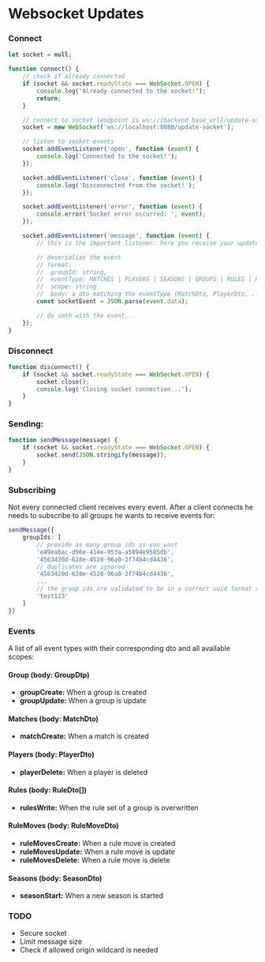 # Websocket Updates

### Connect

```typescript
let socket = null;

function connect() {
    // check if already connected
    if (socket && socket.readyState === WebSocket.OPEN) {
        console.log("Already connected to the socket!");
        return;
    }

    // connect to socket (endpoint is ws://{backend_base_url}/update-socket)
    socket = new WebSocket('ws://localhost:8080/update-socket');

    // listen to socket events
    socket.addEventListener('open', function (event) {
        console.log('Connected to the socket!');
    });

    socket.addEventListener('close', function (event) {
        console.log('Disconnected from the socket!');
    });

    socket.addEventListener('error', function (event) {
        console.error('Socket error occurred: ', event);
    });

    socket.addEventListener('message', function (event) {
        // this is the important listener. here you receive your updates

        // deserialize the event
        // format:
        //  groupId: string,
        //  eventType: MATCHES | PLAYERS | SEASONS | GROUPS | RULES | RULE_MOVES
        //  scope: string
        //  body: a dto matching the eventType (MatchDto, PlayerDto, ...)
        const socketEvent = JSON.parse(event.data);

        // do smth with the event...
    });
}
```

### Disconnect

```typescript
function disconnect() {
    if (socket && socket.readyState === WebSocket.OPEN) {
        socket.close();
        console.log('Closing socket connection...');
    }
}
```

### Sending:

```typescript
function sendMessage(message) {
    if (socket && socket.readyState === WebSocket.OPEN) {
        socket.send(JSON.stringify(message));
    }
}
```

### Subscribing

Not every connected client receives every event.
After a client connects he needs to subscribe to all groups he wants to receive events for:

```typescript
sendMessage({
    groupIds: [
        // provide as many group ids as you want
        'e49eabac-d96e-414e-953a-a5894e9585db',
        '4563420d-628e-4528-96a0-2f74b4cd4436',
        // duplicates are ignored
        '4563420d-628e-4528-96a0-2f74b4cd4436',
        ...
        // the group ids are validated to be in a correct uuid format so you can (in theory) send any string you want
        'test123'
    ]
})
```

### Events

A list of all event types with their corresponding dto and all available scopes:

#### Group (body: GroupDtp)

* **groupCreate:** When a group is created
* **groupUpdate:** When a group is update

#### Matches (body: MatchDto)

* **matchCreate:** When a match is created

#### Players (body: PlayerDto)

* **playerDelete:** When a player is deleted

#### Rules (body: RuleDto[])

* **rulesWrite:** When the rule set of a group is overwritten

#### RuleMoves (body: RuleMoveDto)

* **ruleMovesCreate:** When a rule move is created
* **ruleMovesUpdate:** When a rule move is update
* **ruleMovesDelete:** When a rule move is delete

#### Seasons (body: SeasonDto)

* **seasonStart:** When a new season is started

### TODO

* Secure socket
* Limit message size
* Check if allowed origin wildcard is needed
